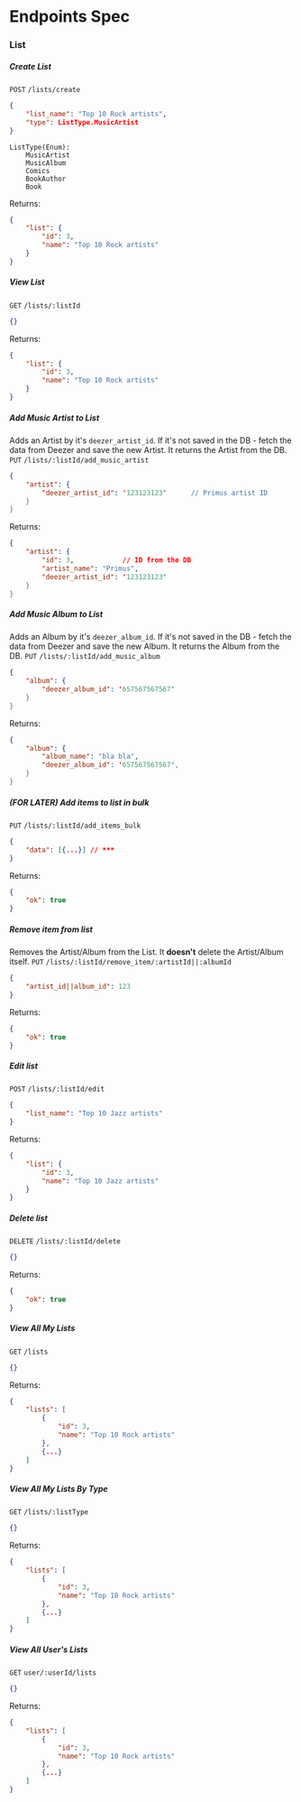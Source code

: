 # Endpoints Spec

### List

##### Create List
`POST` `/lists/create`
```json
{
    "list_name": "Top 10 Rock artists",
    "type": ListType.MusicArtist
}
```
```
ListType(Enum):
    MusicArtist
    MusicAlbum
    Comics
    BookAuthor
    Book
```

Returns:
```json
{
    "list": {
        "id": 3,
        "name": "Top 10 Rock artists"
    }
}
```


##### View List
`GET` `/lists/:listId`
```json
{}
```
Returns:
```json
{
    "list": {
        "id": 3,
        "name": "Top 10 Rock artists"
    }
}
```

##### Add Music Artist to List
Adds an Artist by it's `deezer_artist_id`.
If it's not saved in the DB - fetch the data from Deezer and save the new Artist.
It returns the Artist from the DB.
`PUT` `/lists/:listId/add_music_artist`
```json
{
    "artist": {
        "deezer_artist_id": '123123123"      // Primus artist ID
    }
}
```
Returns:
```json
{
    "artist": {
        "id": 3,            // ID from the DB
        "artist_name": "Primus",
        "deezer_artist_id": '123123123"
    }
}
```

##### Add Music Album to List
Adds an Album by it's `deezer_album_id`.
If it's not saved in the DB - fetch the data from Deezer and save the new Album.
It returns the Album from the DB.
`PUT` `/lists/:listId/add_music_album`
```json
{
    "album": {
        "deezer_album_id": '657567567567"
    }
}
```
Returns:
```json
{
    "album": {
        "album_name": "bla bla",
        "deezer_album_id": '657567567567",
    }
}
```
##### (**FOR LATER**) Add items to list in bulk
`PUT` `/lists/:listId/add_items_bulk`
```json
{
    "data": [{...}] // ***
}
```
Returns:
```json
{
    "ok": true
}
```
##### Remove item from list
Removes the Artist/Album from the List.
It **doesn't** delete the Artist/Album itself.
`PUT` `/lists/:listId/remove_item/:artistId||:albumId`
```json
{
    "artist_id||album_id": 123
}
```
Returns:
```json
{
    "ok": true
}
```
##### Edit list
`POST` `/lists/:listId/edit`
```json
{
    "list_name": "Top 10 Jazz artists"
}
```
Returns:
```json
{
    "list": {
        "id": 3,
        "name": "Top 10 Jazz artists"
    }
}
```
##### Delete list
`DELETE` `/lists/:listId/delete`
```json
{}
```
Returns:
```json
{
    "ok": true
}
```



##### View All My Lists
`GET` `/lists`
```json
{}
```
Returns:
```json
{
    "lists": [
        {
            "id": 3,
            "name": "Top 10 Rock artists"
        },
        {...}
    ]
}
```


##### View All My Lists By Type
`GET` `/lists/:listType`
```json
{}
```
Returns:
```json
{
    "lists": [
        {
            "id": 3,
            "name": "Top 10 Rock artists"
        },
        {...}
    ]
}
```


##### View All User's Lists
`GET` `user/:userId/lists`
```json
{}
```
Returns:
```json
{
    "lists": [
        {
            "id": 3,
            "name": "Top 10 Rock artists"
        },
        {...}
    ]
}
```